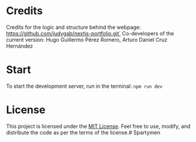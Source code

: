 # Credits

Credits for the logic and structure behind the webpage: https://github.com/judygab/nextjs-portfolio.git`
Co-developers of the current version: Hugo Guillermo Pérez Romero, Arturo Daniel Cruz Hernández

# Start

To start the development server, run in the terminal: `npm run dev`

# License

This project is licensed under the [MIT License](https://opensource.org/licenses/MIT). Feel free to use, modify, and distribute the code as per the terms of the license.#   S p a r t y m e n 
 
 
